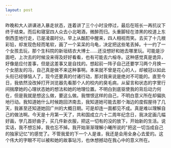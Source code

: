 ```yaml
---
layout: post
---
```


昨晚和大人讲课进入暴走状态，连着讲了三个小时没停过，最后在班长一再抗议下终于结束。而后和寝室四人众去小北喝酒，微醉而归。头重脚轻在漆黑的校道上东倒西歪地行走，已是凌晨时分。早上从酩酊中醒来，四人相视而笑。去买了十几根彩铅，却发现色轻而笔软，画了一个呆呆的乌龟，决定把这些笔丢掉。十一约了一个女孩去玩，那个生科院的新垣结衣大博士……还没想好和她去哪里玩。可能是沙面吧，上次去的时候没来得及好好看看，也有可能去六榕寺。这种感觉真是诡异，好像是应付差事，但是这差事又是自找的。想起前一阵子自己还要学习两个月换一个女朋友的冯，自己真是做不来这种事啊。本来就不曾是花心的人，却被冠以如此头衔已经够恼人了，现今还要真的付诸行动，那对我来说是绝对不可能的。直至今日，我依然没改掉打开浏览器先看那个人的校内的臭毛病，从留言和状态的字里行间揣摩她的心理状态她的想法和她的地理位置。不明白到底驱使我的背后动力何在，但是我就是想这么做，要这么做。我憎恨这样的自己，不明白意义所在却偏执地行动。我知道她什么时候跑回济南去，我知道她可能去那个海边的度假屋待了几天，我甚至还知道她回广州的大概日期。可是却连一面都见不成。真是难以理解自己的做法啊。今天是十月第一天了，共和国成立六十二周年纪念日，我决定画几幅好画，学几首好曲子，买几件新衣服，把这一切有的没的放下，开始新的生活。说实话，我不想忘掉，我也忘不掉。我开始渐渐理解小曦所说的"把这一切当成自己的独家记忆"的感觉了。不管我爱的下一个人是谁，我还是会用全身心去爱的。这个伟大的字眼不可以被和她的故事玷污，也休想撼动在我心中的意义所在。
